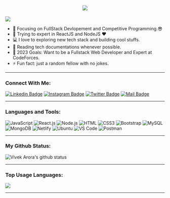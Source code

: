 <h1 align="center">
  <a href="https://git.io/typing-svg">
    <img src="https://readme-typing-svg.herokuapp.com/?lines=Hello,+There!+👋;This+is+Vivek+Arora....;Nice+to+meet+you!&center=true&size=30">
  </a>
</h1>

![](https://komarev.com/ghpvc/?username=said7388&color=brightgreen)

- 🔭 Focusing on FullStack Devlopement and Competitive Programming.😎
- 🌱 Trying to expert in ReactJS and NodeJS ❤
- 💻 I love to exploring new tech stack and building cool stuffs.
- 📰 Reading tech documentations whenever possible.
- 🥅 2023 Goals: Want to be a Fullstack Web Developer and Expert at CodeForces.
- ⚡ Fun fact: just a random fellow with no jokes.
---

### Connect With Me:

[![Linkedin Badge](https://img.shields.io/badge/LinkedIn-0077B5?style=for-the-badge&logo=linkedin&logoColor=white)](https://www.linkedin.com/in/vivekarora02/) 
[![Instagram Badge](https://img.shields.io/badge/Instagram-E4405F?style=for-the-badge&logo=instagram&logoColor=white)](https://www.instagram.com/__vivvekk_/)
[![Twitter Badge](https://img.shields.io/badge/Twitter-1DA1F2?style=for-the-badge&logo=twitter&logoColor=white)](https://twitter.com/_vivek07)
[![Mail Badge](https://img.shields.io/badge/Gmail-D14836?style=for-the-badge&logo=gmail&logoColor=white)](mailto:vivek.arora2024@gmail.com)

---

### Languages and Tools:

![JavaScript](https://img.shields.io/badge/JavaScript-F7DF1E?style=flat-square&logo=javascript&logoColor=black)
![React.js](https://img.shields.io/badge/React.js-0081CB?style=flat-square&logo=react&logoColor=61DAFB)
![Node.js](https://img.shields.io/badge/Node.js-43853D?style=flat-square&logo=node.js&logoColor=white)
![HTML](https://img.shields.io/badge/HTML5-E34F26?style=flat-square&logo=html5&logoColor=white)
![CSS3](https://img.shields.io/badge/CSS3-1572B6?style=flat-square&logo=css3&logoColor=white)
![Bootstrap](https://img.shields.io/badge/Bootstrap-563D7C?style=flat-square&logo=bootstrap&logoColor=white)
![MySQL](https://img.shields.io/badge/MySQL-005C84?style=flat-square&logo=mysql&logoColor=white)
![MongoDB](https://img.shields.io/badge/MongoDB-F7F7F7?style=flat-square&logo=mongodb&logoColor=49A248)
![Netlify](https://img.shields.io/badge/Netlify-00C7B7?style=flat-square&logo=netlify&logoColor=white)
![Ubuntu](https://img.shields.io/badge/Ubuntu-E05924?style=flat-square&logo=ubuntu&logoColor=black)
![VS Code](https://img.shields.io/badge/VisualStudio-2C2B30?style=flastic&logo=VisualStudioCode&logoColor=007ACC)
![Postman](https://img.shields.io/badge/Postman-f7f7f7?style=flastic&logo=Postman&logoColor=FF6C37)

---

### My Github Status:

<img align="center" src="https://github-readme-stats.vercel.app/api?username=vivekarora-02&show_icons=true&include_all_commits=true&theme=nightowl&hide_border=true" alt="Vivek Arora's github status" />

---

### Top Usage Languages:

<img align="center" src="https://github-readme-stats.vercel.app/api/top-langs/?username=vivekarora-02&layout=compact&theme=yeblu&hide_border=true&&langs_count=8" />

---
